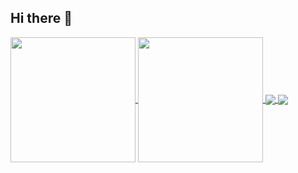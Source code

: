 ## Hi there 👋

<!--
**FawwazRaza/FawwazRaza** is a ✨ _special_ ✨ repository because its `README.md` (this file) appears on your GitHub profile.

Here are some ideas to get you started:

- 🔭 I’m currently working on ...
- 🌱 I’m currently learning ...
- 👯 I’m looking to collaborate on ...
- 🤔 I’m looking for help with ...
- 💬 Ask me about ...
- 📫 How to reach me: ...
- 😄 Pronouns: ...
- ⚡ Fun fact: ...
-->
<a href="https://github.com/FawwazRaza/github-readme-stats">
  <img height=200 align="center" src="https://github-readme-stats.vercel.app/api?username=FawwazRaza&rank_icon=percentile" />
</a>
<a href="https://github.com/FawwazRaza/convoychat">
  <img height=200 align="center" src="https://github-readme-stats.vercel.app/api/top-langs?username=FawwazRaza&layout=compact&langs_count=8&card_width=320" />
</a>
<a href="https://github.com/FawwazRaza/magnum-opsem">
  <img align="center" src="https://github-readme-stats.vercel.app/api/pin/?username=FawwazRaza&repo=magnum-opsem" />
</a>
<a href="https://github.com/FawwazRaza/DEP-projects">
  <img align="center" src="https://github-readme-stats.vercel.app/api/pin/?username=FawwazRaza&repo=DEP-projects" />
</a>
